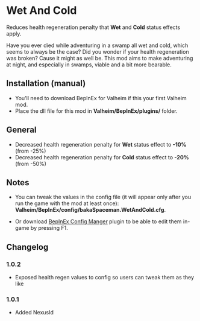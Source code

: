 # Wet And Cold
Reduces health regeneration penalty that **Wet** and **Cold** status effects apply.

Have you ever died while adventuring in a swamp all wet and cold, which seems to always be the case? Did you wonder if your health regeneration was broken? Cause it might as well be. This mod aims to make adventuring at night, and especially in swamps, viable and a bit more bearable.

## Installation (manual)
- You'll need to download BepInEx for Valheim﻿ if this your first Valheim mod.
- Place the dll file for this mod in **Valheim/BepInEx/plugins/** folder.

## General
- Decreased health regeneration penalty for **Wet** status effect to **-10%** (from -25%)
- Decreased health regeneration penalty for **Cold** status effect to **-20%** (from -50%)

## Notes
- You can tweak the values in the config file (it will appear only after you run the game with the mod at least once): **Valheim/BepInEx/config/bakaSpaceman.WetAndCold.cfg**.

- Or download [BepInEx Config Manger](https://github.com/BepInEx/BepInEx.ConfigurationManager/releases)﻿ plugin to be able to edit them in-game by pressing F1.

## Changelog
### 1.0.2
- Exposed health regen values to config so users can tweak them as they like
### 1.0.1
- Added NexusId